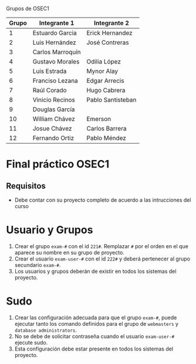 Grupos de OSEC1

| Grupo | Integrante 1        | Integrante 2       |
|-------|---------------------|--------------------|
| 1     | Estuardo Garcia     | Erick Hernandez    |
| 2     | Luis Hernández      | José Contreras     |
| 3     | Carlos Marroquín    |                    |
| 4     | Gustavo Morales     | Odilia López       |
| 5     | Luis Estrada        | Mynor Alay         |
| 6     | Franciso Lezana     | Edgar Arrecis      |
| 7     | Raúl Corado         | Hugo Cabrera       |
| 8     | Vinicio Recinos     | Pablo Santisteban  |
| 9     | Douglas García      |                    |
| 10    | William Chávez      | Emerson            |
| 11    | Josue Chávez        | Carlos Barrera     |
| 12    | Fernando Ortiz      | Pablo Méndez       |

# Final práctico OSEC1

## Requisitos

* Debe contar con su proyecto completo de acuerdo a las intrucciones del curso

# Usuario y Grupos


1. Crear el grupo ```exam-#``` con el id ``221#``. Remplazar ```#``` por el orden en el que aparece su nombre en su grupo de proyecto.
2. Crear el usuario ```exam-user-#``` con el id ```222#``` y deberá pertenecer al grupo secundario ```exam-#```.
3. Los usuarios y grupos deberán de existir en todos los sistemas del proyecto.

# Sudo

1. Crear las configuración adecuada para que el grupo ```exam-#```, puede ejecutar tanto los comando definidos para el grupo de ```webmasters``` y ```database administrators```.
2. No se debe de solicitar contraseña cuando el usuario ```exam-user-#``` ejecute sudo. 
3. Esta configuración debe estar presente en todos los sistemas del proyecto.




